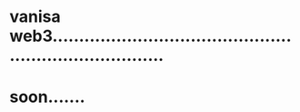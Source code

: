 # vanisa web3..........................................................................
# soon.......
